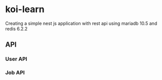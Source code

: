 # koi-learn
Creating a simple nest js application with rest api using mariadb 10.5 and redis 6.2.2

## API
### User API
### Job API